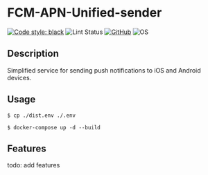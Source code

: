 # FCM-APN-Unified-sender
[![Code style: black](https://img.shields.io/badge/code%20style-black-000000.svg)](https://github.com/psf/black)
![Lint Status](https://github.com/DightMerc/FCM-APN-Unified-sender/actions/workflows/black.yml/badge.svg)
[![GitHub](https://img.shields.io/badge/license-GPL-blue)](https://github.com/DightMerc/FCM-APN-Unified-sender/blob/main/LICENSE)
![OS](https://img.shields.io/badge/platform-Linux%20%7C%20WSL2.0%20%7C%20Windows%20%7C%20macOS-lightgrey)


## Description

Simplified service for sending push notifications to iOS and Android devices.

## Usage

    $ cp ./dist.env ./.env

    $ docker-compose up -d --build

## Features

todo: add features
